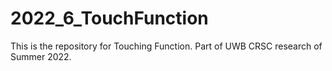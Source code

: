 # 2022_6_TouchFunction

This is the repository for Touching Function.
Part of UWB CRSC research of Summer 2022.

